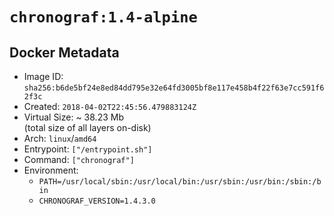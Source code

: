 # `chronograf:1.4-alpine`

## Docker Metadata

- Image ID: `sha256:b6de5bf24e8ed84dd795e32e64fd3005bf8e117e458b4f22f63e7cc591f62f3c`
- Created: `2018-04-02T22:45:56.479883124Z`
- Virtual Size: ~ 38.23 Mb  
  (total size of all layers on-disk)
- Arch: `linux`/`amd64`
- Entrypoint: `["/entrypoint.sh"]`
- Command: `["chronograf"]`
- Environment:
  - `PATH=/usr/local/sbin:/usr/local/bin:/usr/sbin:/usr/bin:/sbin:/bin`
  - `CHRONOGRAF_VERSION=1.4.3.0`
